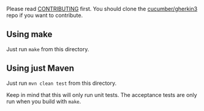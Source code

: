 Please read [CONTRIBUTING](https://github.com/cucumber/gherkin3/blob/master/CONTRIBUTING.md) first.
You should clone the [cucumber/gherkin3](https://github.com/cucumber/gherkin3) repo if you want
to contribute.

## Using make

Just run `make` from this directory.

## Using just Maven

Just run `mvn clean test` from this directory.

Keep in mind that this will only run unit tests. The acceptance tests are only
run when you build with `make`.

